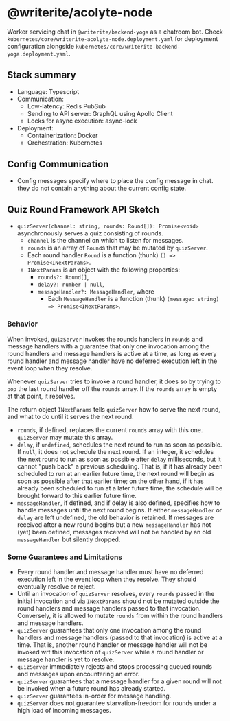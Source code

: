 # @writerite/acolyte-node

Worker servicing chat in `@writerite/backend-yoga` as a chatroom bot. Check `kubernetes/core/writerite-acolyte-node.deployment.yaml` for deployment configuration alongside `kubernetes/core/writerite-backend-yoga.deployment.yaml`.

## Stack summary

* Language: Typescript
* Communication:
  * Low-latency: Redis PubSub
  * Sending to API server: GraphQL using Apollo Client
  * Locks for async execution: async-lock
* Deployment:
  * Containerization: Docker
  * Orchestration: Kubernetes

## Config Communication

* Config messages specify where to place the config message in chat.
  they do not contain anything about the current config state.

## Quiz Round Framework API Sketch

* `quizServer(channel: string, rounds: Round[]): Promise<void>` asynchronously serves a quiz consisting of rounds.
  * `channel` is the channel on which to listen for messages.
  * `rounds` is an array of `Round`s that may be mutated by `quizServer`.
  * Each round handler `Round` is a function (thunk) `() => Promise<INextParams>`.
  * `INextParams` is an object with the following properties:
    * `rounds?: Round[]`,
    * `delay?: number | null`,
    * `messageHandler?: MessageHandler`, where
      * Each `MessageHandler` is a function (thunk) `(message: string) => Promise<INextParams>`.

### Behavior

When invoked, `quizServer` invokes the rounds handlers in `rounds` and message handlers with a guarantee that only one invocation among the round handlers and message handlers is active at a time, as long as every round handler and message handler have no deferred execution left in the event loop when they resolve.

Whenever `quizServer` tries to invoke a round handler, it does so by trying to `pop` the last round handler off the `rounds` array. If the `rounds` array is empty at that point, it resolves.

The return object `INextParams` tells `quizServer` how to serve the next round, and what to do until it serves the next round.

* `rounds`, if defined, replaces the current `rounds` array with this one. `quizServer` may mutate this array.
* `delay`, if `undefined`, schedules the next round to run as soon as possible. If `null`, it does not schedule the next round. If an integer, it schedules the next round to run as soon as possible after `delay` milliseconds, but it cannot "push back" a previous scheduling. That is, if it has already been scheduled to run at an earlier future time, the next round will begin as soon as possible after that earlier time; on the other hand, if it has already been scheduled to run at a later future time, the schedule will be brought forward to this earlier future time.
* `messageHandler`, if defined, and if delay is also defined, specifies how to handle messages until the next round begins. If either `messageHandler` or `delay` are left undefined, the old behavior is retained. If messages are received after a new round begins but a new `messageHandler` has not (yet) been defined, messages received will not be handled by an old `messageHandler` but silently dropped.

### Some Guarantees and Limitations

* Every round handler and message handler must have no deferred execution left in the event loop when they resolve. They should eventually resolve or reject.
* Until an invocation of `quizServer` resolves, every `rounds` passed in the initial invocation and via `INextParams` should not be mutated outside the round handlers and message handlers passed to that invocation. Conversely, it is allowed to mutate `rounds` from within the round handlers and message handlers.
* `quizServer` guarantees that only one invocation among the round handlers and message handlers (passed to that invocation) is active at a time. That is, another round handler or message handler will not be invoked wrt this invocation of `quizServer` while a round handler or message handler is yet to resolve.
* `quizServer` immediately rejects and stops processing queued rounds and messages upon encountering an error.
* `quizServer` guarantees that a message handler for a given round will not be invoked when a future round has already started.
* `quizServer` guarantees in-order for message handling.
* `quizServer` does not guarantee starvation-freedom for rounds under a high load of incoming messages.